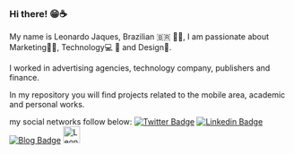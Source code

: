 ### Hi there! 😁☕

My name is Leonardo Jaques, Brazilian 🇧🇷 ✊🏿, 
I am passionate about Marketing🎯💡, Technology💻 📲 and Design🌇. 

I worked in advertising agencies, 
technology company, publishers and finance. 

In my repository you will find projects related to 
the mobile area, academic and personal works.

my social networks follow below:
[![Twitter Badge](https://img.shields.io/badge/-Twitter-1ca0f1?style=flat-square&labelColor=1ca0f1&logo=twitter&logoColor=white&link=https://twitter.com/lajaques)](https://twitter.com/lajaques)
[![Linkedin Badge](https://img.shields.io/badge/-LinkedIn-blue?style=flat-square&logo=Linkedin&logoColor=1ca0f1&logo=Linkedin&logoColor=white&link=https://www.linkedin.com/in/leonardojaques-dev)](https://www.linkedin.com/in/leonardojaques-dev)
[![Blog Badge](https://img.shields.io/badge/Behance-LJaques-blue?style=flat)](https://www.behance.net/LJaques)
<a href="https://dev.to/lajaques">
  <img src="https://d2fltix0v2e0sb.cloudfront.net/dev-badge.svg" alt="Leonardo Jaques's DEV Community Profile" height="30" width="30">
</a>
